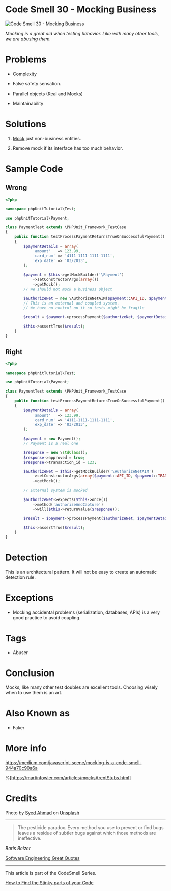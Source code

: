 # Code Smell 30 - Mocking Business

![Code Smell 30 - Mocking Business](syed-ahmad-yXTr6XeJDV8-unsplash.jpg)

*Mocking is a great aid when testing behavior. Like with many other tools, we are abusing them.*

# Problems

- Complexity

- False safety sensation.

- Parallel objects (Real and Mocks)

- Maintainability

# Solutions

1. [Mock](https://en.wikipedia.org/wiki/Mock_object) just non-business entities.

2. Remove mock if its interface has too much behavior.
 
# Sample Code

## Wrong

[Gist Url]: # (https://gist.github.com/mcsee/191cee3a71132501564cdb58abef27a7)
```php
<?php

namespace phpUnitTutorial\Test;

use phpUnitTutorial\Payment;

class PaymentTest extends \PHPUnit_Framework_TestCase
{
    public function testProcessPaymentReturnsTrueOnSuccessfulPayment()
    {
        $paymentDetails = array(
            'amount'   => 123.99,
            'card_num' => '4111-1111-1111-1111',
            'exp_date' => '03/2013',
        );
   
        $payment = $this->getMockBuilder('\Payment')
            ->setConstructorArgs(array())
            ->getMock();
        // We should not mock a business object

        $authorizeNet = new \AuthorizeNetAIM($payment::API_ID, $payment::TRANS_KEY);
        // This is an external and coupled system.
        // We have no control on it so tests might be fragile

        $result = $payment->processPayment($authorizeNet, $paymentDetails);

        $this->assertTrue($result);
    }
}
```

## Right

[Gist Url]: # (https://gist.github.com/mcsee/1a84f6cf33594a0b63f5171a13513439)
```php
<?php

namespace phpUnitTutorial\Test;

use phpUnitTutorial\Payment;

class PaymentTest extends \PHPUnit_Framework_TestCase
{
    public function testProcessPaymentReturnsTrueOnSuccessfulPayment()
    {
        $paymentDetails = array(
            'amount'   => 123.99,
            'card_num' => '4111-1111-1111-1111',
            'exp_date' => '03/2013',
        );

        $payment = new Payment();
        // Payment is a real one

        $response = new \stdClass();
        $response->approved = true;
        $response->transaction_id = 123;

        $authorizeNet = $this->getMockBuilder('\AuthorizeNetAIM')
            ->setConstructorArgs(array($payment::API_ID, $payment::TRANS_KEY))
            ->getMock();
        
        // External system is mocked

        $authorizeNet->expects($this->once())
            ->method('authorizeAndCapture')
            ->will($this->returnValue($response));

        $result = $payment->processPayment($authorizeNet, $paymentDetails);

        $this->assertTrue($result);
    }
}
```

# Detection

This is an architectural pattern. It will not be easy to create an automatic detection rule.

# Exceptions

- Mocking accidental problems (serialization, databases, APIs) is a very good practice to avoid coupling.

# Tags

- Abuser 

# Conclusion

Mocks, like many other test doubles are excellent tools. Choosing wisely when to use them is an art.

# Also Known as

- Faker

# More info

https://medium.com/javascript-scene/mocking-is-a-code-smell-944a70c90a6a

%[https://martinfowler.com/articles/mocksArentStubs.html]

# Credits

Photo by [Syed Ahmad](https://unsplash.com/@syedabsarahmad) on [Unsplash](https://unsplash.com/s/photos/monkey)

* * *

> The pesticide paradox. Every method you use to prevent or find bugs leaves a residue of subtler bugs against which those methods are ineffective.

_Boris Beizer_

[Software Engineering Great Quotes](../../Quotes/Software%20Engineering%20Great%20Quotes/readme.md)

* * *

This article is part of the CodeSmell Series.

[How to Find the Stinky parts of your Code](../../Code%20Smells/How%20to%20Find%20the%20Stinky%20parts%20of%20your%20Code/readme.md)
